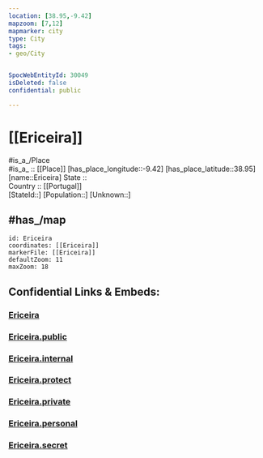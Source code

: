 ```yaml
---
location: [38.95,-9.42] 
mapzoom: [7,12] 
mapmarker: city 
type: City
tags:
- geo/City


SpocWebEntityId: 30049
isDeleted: false
confidential: public

---
```


# [[Ericeira]]

#is_a_/Place  
#is_a_ :: [[Place]] 
[has_place_longitude::-9.42] 
[has_place_latitude::38.95] 
[name::Ericeira] 
State ::  
Country :: [[Portugal]]  
[StateId::] 
[Population::] 
[Unknown::] 

## #has_/map 

```leaflet
id: Ericeira
coordinates: [[Ericeira]] 
markerFile: [[Ericeira]] 
defaultZoom: 11 
maxZoom: 18
```


## Confidential Links & Embeds: 

### [Ericeira](/_Standards/Earth/Continent/Europe/Europe~South/Portugal/Districts~Portugal/Lisboa/City/Ericeira.md) 

### [Ericeira.public](/_public/Earth/Continent/Europe/Europe~South/Portugal/Districts~Portugal/Lisboa/City/Ericeira.public.md) 

### [Ericeira.internal](/_internal/Earth/Continent/Europe/Europe~South/Portugal/Districts~Portugal/Lisboa/City/Ericeira.internal.md) 

### [Ericeira.protect](/_protect/Earth/Continent/Europe/Europe~South/Portugal/Districts~Portugal/Lisboa/City/Ericeira.protect.md) 

### [Ericeira.private](/_private/Earth/Continent/Europe/Europe~South/Portugal/Districts~Portugal/Lisboa/City/Ericeira.private.md) 

### [Ericeira.personal](/_personal/Earth/Continent/Europe/Europe~South/Portugal/Districts~Portugal/Lisboa/City/Ericeira.personal.md) 

### [Ericeira.secret](/_secret/Earth/Continent/Europe/Europe~South/Portugal/Districts~Portugal/Lisboa/City/Ericeira.secret.md)

